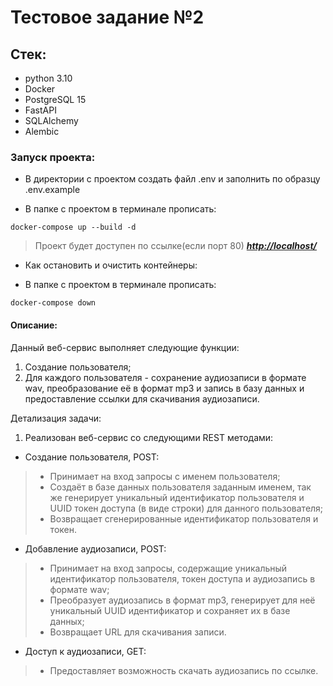 # Тестовое задание №2

## Стек:

- python 3.10
- Docker
- PostgreSQL 15
- FastAPI
- SQLAlchemy
- Alembic

### Запуск проекта:

- В директории с проектом создать файл .env и заполнить по образцу .env.example

- В папке с проектом в терминале прописать:

```Sh
docker-compose up --build -d
```

> Проект будет доступен по ссылке(если порт 80)
> ***[http://localhost/](http://localhost/)***

- Как остановить и очистить контейнеры:

- В папке с проектом в терминале прописать:

```Sh
docker-compose down
```

#### Описание:

Данный веб-сервис выполняет следующие функции:

1. Создание пользователя;
2. Для каждого пользователя - сохранение аудиозаписи в формате wav, преобразование её в формат mp3 и запись в базу
   данных и предоставление ссылки для скачивания аудиозаписи.

Детализация задачи:

1. Реализован веб-сервис со следующими REST методами:

- Создание пользователя, POST:

> - Принимает на вход запросы с именем пользователя;
> - Создаёт в базе данных пользователя заданным именем, так же генерирует уникальный идентификатор пользователя и UUID
    токен
    доступа (в виде строки) для данного пользователя;
> - Возвращает сгенерированные идентификатор пользователя и токен.

- Добавление аудиозаписи, POST:

> - Принимает на вход запросы, содержащие уникальный идентификатор пользователя, токен доступа и аудиозапись в формате
    wav;
> - Преобразует аудиозапись в формат mp3, генерирует для неё уникальный UUID идентификатор и сохраняет их в базе данных;
> - Возвращает URL для скачивания записи.

- Доступ к аудиозаписи, GET:

> - Предоставляет возможность скачать аудиозапись по ссылке.

